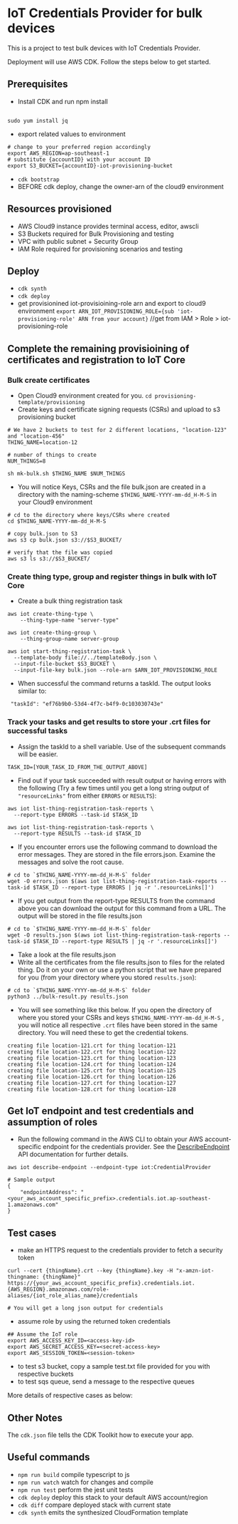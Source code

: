 # IoT Credentials Provider for bulk devices

This is a project to test bulk devices with IoT Credentials Provider.

Deployment will use AWS CDK. Follow the steps below to get started.

## Prerequisites
- Install CDK and run npm install
```

sudo yum install jq
```
- export related values to environment
```
# change to your preferred region accordingly
export AWS_REGION=ap-southeast-1
# substitute {accountID} with your account ID 
export S3_BUCKET={accountID}-iot-provisioning-bucket
```
- `cdk bootstrap`
- BEFORE cdk deploy, change the owner-arn of the cloud9 environment

## Resources provisioned
- AWS Cloud9 instance provides terminal access, editor, awscli
- S3 Buckets required for Bulk Provisioning and testing
- VPC with public subnet + Security Group
- IAM Role required for provisioning scenarios and testing

## Deploy
- `cdk synth`
- `cdk deploy`
- get provisionined iot-provisioining-role arn and export to cloud9 environment
`export ARN_IOT_PROVISIONING_ROLE={sub 'iot-provisioning-role' ARN from your account}` //get from IAM > Role > iot-provisioning-role

## Complete the remaining provisioining of certificates and registration to IoT Core
### Bulk create certificates
- Open Cloud9 environment created for you. `cd provisioning-template/provisioning`
- Create keys and certificate signing requests (CSRs) and upload to s3 provisioning bucket
```
# We have 2 buckets to test for 2 different locations, "location-123" and "location-456"
THING_NAME=location-12

# number of things to create
NUM_THINGS=8

sh mk-bulk.sh $THING_NAME $NUM_THINGS
```
- You will notice Keys, CSRs and the file bulk.json are created in a directory with the naming-scheme `$THING_NAME-YYYY-mm-dd_H-M-S` in your Cloud9 environment

```
# cd to the directory where keys/CSRs where created
cd $THING_NAME-YYYY-mm-dd_H-M-S

# copy bulk.json to S3
aws s3 cp bulk.json s3://$S3_BUCKET/

# verify that the file was copied
aws s3 ls s3://$S3_BUCKET/
```
### Create thing type, group and register things in bulk with IoT Core
- Create a bulk thing registration task
```
aws iot create-thing-type \
    --thing-type-name "server-type"

aws iot create-thing-group \
    --thing-group-name server-group

aws iot start-thing-registration-task \
  --template-body file://../templateBody.json \
  --input-file-bucket $S3_BUCKET \
  --input-file-key bulk.json --role-arn $ARN_IOT_PROVISIONING_ROLE

```

- When successful the command returns a taskId. The output looks similar to:
```
 "taskId": "ef76b9b0-53d4-4f7c-b4f9-0c103030743e"
```

### Track your tasks and get results to store your .crt files for successful tasks 
- Assign the taskId to a shell variable. Use of the subsequent commands will be easier.
```
TASK_ID=[YOUR_TASK_ID_FROM_THE_OUTPUT_ABOVE]
```

- Find out if your task succeeded with result output or having errors with the following (Try a few times until you get a long string output of `"resourceLinks"` from either `ERRORS` or `RESULTS`):
```
aws iot list-thing-registration-task-reports \
  --report-type ERRORS --task-id $TASK_ID

aws iot list-thing-registration-task-reports \
  --report-type RESULTS --task-id $TASK_ID		
```

- If you encounter errors use the following command to download the error messages. They are stored in the file errors.json. Examine the messages and solve the root cause.
```
# cd to `$THING_NAME-YYYY-mm-dd_H-M-S` folder
wget -O errors.json $(aws iot list-thing-registration-task-reports --task-id $TASK_ID --report-type ERRORS | jq -r '.resourceLinks[]')
```

- If you get output from the report-type RESULTS from the command above you can download the output for this command from a URL. The output will be stored in the file results.json
```
# cd to `$THING_NAME-YYYY-mm-dd_H-M-S` folder
wget -O results.json $(aws iot list-thing-registration-task-reports --task-id $TASK_ID --report-type RESULTS | jq -r '.resourceLinks[]')
```

- Take a look at the file results.json
- Write all the certificates from the file results.json to files for the related thing. Do it on your own or use a python script that we have prepared for you (from your directory where you stored `results.json`):
```
# cd to `$THING_NAME-YYYY-mm-dd_H-M-S` folder
python3 ../bulk-result.py results.json
```
- You will see something like this below. If you open the directory of where you stored your CSRs and keys `$THING_NAME-YYYY-mm-dd_H-M-S` , you will notice all respective `.crt` files have been stored in the same directory. You will need these to get the credential tokens.
```
creating file location-121.crt for thing location-121
creating file location-122.crt for thing location-122
creating file location-123.crt for thing location-123
creating file location-124.crt for thing location-124
creating file location-125.crt for thing location-125
creating file location-126.crt for thing location-126
creating file location-127.crt for thing location-127
creating file location-128.crt for thing location-128
```

## Get IoT endpoint and test credentials and assumption of roles
- Run the following command in the AWS CLI to obtain your AWS account-specific endpoint for the credentials provider. See the [DescribeEndpoint](https://docs.aws.amazon.com/iot/latest/apireference/API_DescribeEndpoint.html) API documentation for further details.
```
aws iot describe-endpoint --endpoint-type iot:CredentialProvider

# Sample output
{
    "endpointAddress": "<your_aws_account_specific_prefix>.credentials.iot.ap-southeast-1.amazonaws.com"
}
```

## Test cases
- make an HTTPS request to the credentials provider to fetch a security token
```
curl --cert {thingName}.crt --key {thingName}.key -H "x-amzn-iot-thingname: {thingName}" https://{your_aws_account_specific_prefix}.credentials.iot.{AWS_REGION}.amazonaws.com/role-aliases/{iot_role_alias_name}/credentials

# You will get a long json output for credentials
```
- assume role by using the returned token credentials
```
## Assume the IoT role
export AWS_ACCESS_KEY_ID=<access-key-id> 
export AWS_SECRET_ACCESS_KEY=<secret-access-key> 
export AWS_SESSION_TOKEN=<session-token>
```
- to test s3 bucket, copy a sample test.txt file provided for you with respective buckets
- to test sqs queue, send a message to the respective queues

More details of respective cases as below:


## Other Notes

The `cdk.json` file tells the CDK Toolkit how to execute your app.

## Useful commands

* `npm run build`   compile typescript to js
* `npm run watch`   watch for changes and compile
* `npm run test`    perform the jest unit tests
* `cdk deploy`      deploy this stack to your default AWS account/region
* `cdk diff`        compare deployed stack with current state
* `cdk synth`       emits the synthesized CloudFormation template

